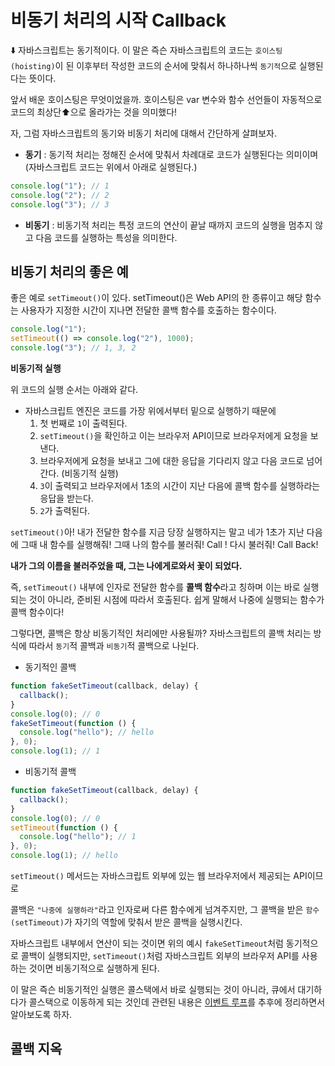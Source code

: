 # 비동기 처리의 시작 Callback

⬇️ 자바스크립트는 동기적이다. 이 말은 즉슨 자바스크립트의 코드는 `호이스팅(hoisting)`이 된 이후부터 작성한 코드의 순서에 맞춰서 하나하나씩 `동기적`으로 실행된다는 뜻이다.

앞서 배운 호이스팅은 무엇이었을까. 호이스팅은 var 변수와 함수 선언들이 자동적으로 코드의 최상단⬆️으로 올라가는 것을 의미했다!

자, 그럼 자바스크립트의 동기와 비동기 처리에 대해서 간단하게 살펴보자.

- **동기** : 동기적 처리는 정해진 순서에 맞춰서 차례대로 코드가 실행된다는 의미이며(자바스크립트 코드는 위에서 아래로 실행된다.)

```js
console.log("1"); // 1
console.log("2"); // 2
console.log("3"); // 3
```

- **비동기** : 비동기적 처리는 특정 코드의 연산이 끝날 때까지 코드의 실행을 멈추지 않고 다음 코드를 실행하는 특성을 의미한다.

## 비동기 처리의 좋은 예

좋은 예로 `setTimeout()`이 있다. setTimeout()은 Web API의 한 종류이고 해당 함수는 사용자가 지정한 시간이 지나면 전달한 콜백 함수를 호출하는 함수이다.

```js
console.log("1");
setTimeout(() => console.log("2"), 1000);
console.log("3"); // 1, 3, 2
```

**비동기적 실행**

위 코드의 실행 순서는 아래와 같다.

- 자바스크립트 엔진은 코드를 가장 위에서부터 밑으로 실행하기 때문에
  1. 첫 번째로 `1`이 출력된다.
  2. `setTimeout()`을 확인하고 이는 브라우저 API이므로 브라우저에게 요청을 보낸다.
  3. 브라우저에게 요청을 보내고 그에 대한 응답을 기다리지 않고 다음 코드로 넘어간다. (비동기적 실행)
  4. `3`이 출력되고 브라우저에서 1초의 시간이 지난 다음에 콜백 함수를 실행하라는 응답을 받는다.
  5. `2`가 출력된다.

`setTimeout()`아! 내가 전달한 함수를 지금 당장 실행하지는 말고
네가 1초가 지난 다음에 그때 내 함수를 실행해줘! 그때 나의 함수를 불러줘! Call ! 다시 불러줘! Call Back!

**내가 그의 이름을 불러주었을 때, 그는 나에게로와서 꽃이 되었다.**

즉, `setTimeout()` 내부에 인자로 전달한 함수를 **콜백 함수**라고 칭하며 이는 바로 실행되는 것이 아니라, 준비된 시점에 따라서 호출된다. 쉽게 말해서 나중에 실행되는 함수가 콜백 함수이다!

그렇다면, 콜백은 항상 비동기적인 처리에만 사용될까? 자바스크립트의 콜백 처리는 방식에 따라서 `동기`적 콜백과 `비동기`적 콜백으로 나뉜다.

- 동기적인 콜백

```js
function fakeSetTimeout(callback, delay) {
  callback();
}
console.log(0); // 0
fakeSetTimeout(function () {
  console.log("hello"); // hello
}, 0);
console.log(1); // 1
```

- 비동기적 콜백

```js
function fakeSetTimeout(callback, delay) {
  callback();
}
console.log(0); // 0
setTimeout(function () {
  console.log("hello"); // 1
}, 0);
console.log(1); // hello
```

`setTimeout()` 메서드는 자바스크립트 외부에 있는 웹 브라우저에서 제공되는 API이므로

콜백은 `"나중에 실행하라"`라고 인자로써 다른 함수에게 넘겨주지만, 그 콜백을 받은 `함수(setTimeout)`가 자기의 역할에 맞춰서 받은 콜백을 실행시킨다.

자바스크립트 내부에서 연산이 되는 것이면 위의 예시 `fakeSetTimeout`처럼 동기적으로 콜백이 실행되지만, `setTimeout()`처럼 자바스크립트 외부의 브라우저 API를 사용하는 것이면 비동기적으로 실행하게 된다.

이 말은 즉슨 비동기적인 실행은 콜스택에서 바로 실행되는 것이 아니라, 큐에서 대기하다가 콜스택으로 이동하게 되는 것인데 관련된 내용은 [이벤트 루프](https://poiemaweb.com/js-event)를 추후에 정리하면서 알아보도록 하자.

## 콜백 지옥
